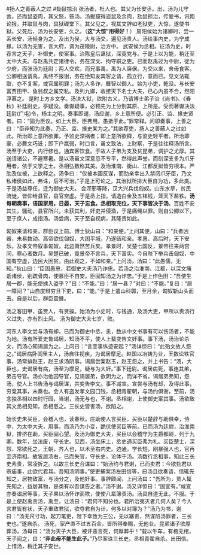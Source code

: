 #扬人之善蔽人之过 #劾鼠掠治 
张汤者，杜人也。其父为长安丞。出，汤为儿守舍。还而鼠盗肉，其父怒，笞汤。汤掘窟得盗鼠及余肉，劾鼠掠治，传爰书，讯鞫论报，并取鼠与肉，具狱磔堂下。其父见之，视其文辞如老狱吏，大惊，遂使书狱。父死后，汤为长安吏，久之。（**这“大惊”用得好！**）
周阳侯始为诸卿时，尝一系长安，汤倾身为之。及出为侯，大与汤交，遍见汤贵人。汤给事内史，为宁成掾。以汤为无害，言大府，调为茂陵尉，治方中。
武安侯为丞相。征汤为史，时荐言之天子，补御史，使案事。治陈皇后蛊狱，深竟党与。于是上以为能，稍迁至太中大夫。与赵禹共定诸律令，务在深文、拘守职之吏。已而赵禹过为中尉，徙为少府，而张汤为廷尉；两人交欢。而兄事禹。禹为人廉倨。为交以来，舍毋食客。公卿相送请禹，禹终不报谢，务在绝知友宾客之请，孤立行，意而已。见文法辄取，亦不复案，或官属明罪；汤为人多诈，舞智以御人。始为小吏，乾没。与长安富贾田甲、鱼翁叔之属交私。及列九卿，收接天下名士大夫，已心内虽不合，然阳浮慕之。
是时上方乡文学。汤决大狱，欲附古义，乃请博士弟子治《尚书》、《春秋》补廷尉史，亭疑没。奏谳疑事，必预先为上分别其原、上所是。受而著谳决法廷尉(广屯)令，杨主之明。奏事即谴，汤应谢，乡上意所便。必引正、监、掾史贤者。曰：“固为臣议。如上大臣。臣弗用，愚抵于此。”罪常释。问即奏事，上善之曰：“臣非知为此奏，乃正、监、掾史某为之。”其欲荐吏，扬人之善蔽人之过如此。所治即上意所欲罪，予监史深祸者；即上意所欲释，与监史轻平者。所治即豪，必舞文巧诋；即下户羸弱，时口言，虽文致法，上财察，于是往往释汤所言。汤至于大吏，内行修也，通宾客饮食。于故人子弟为支及贫昆弟，调护之尤厚。其送请诸公，不避寒暑。是以汤虽文深意忌不专平，然得此声誉。而刻深支多为爪牙用者，依于文学之士。丞相弘数称其美。及治淮南、衡山、江都反狱皆穷根本。严助及位被，上欲释之。汤争曰：“仅被本画反谋，而助亲幸出入禁闼爪牙臣，乃文私诸侯如此，弗诛，后不可治。”子是上可论之，其治狱所排大臣自为功，多此类。于是汤益尊任，迁为御史大夫。
会浑邪等降，汉大兴兵伐匈奴。山东水旱，贫民流徙，皆仰给县官，县官空虚。于是丞上指，请造白金及五钵钱，笼天下盐铁。**汤每朝奏事，语国家用，日晏，天子忘食。丞相取充位，天下事皆决于汤**。百姓不安其生，骚动，县官所兴，未获其利，奸吏并侵渔，于是痛绳以罪。则自公卿以下，至于庶人，成指汤。汤尝病，天子至自视病，其隆贵如此。

匈奴来请和亲，群臣议上前。博士狄山曰：“和亲便。”上问其便，山曰：“兵者凶器，未易数动。高帝欲伐匈奴，大困平城，乃遂结和亲。孝惠、高后时，天下安乐。及孝文帝叙事匈奴，北边萧然苦兵矣。孝景时，吴楚七国反，景帝往来两宫间，寒心者数月。吴楚已破，竟景帝不言兵，天下富实。今自陛下举兵击匈奴，中国有空虚，边民大困贫。由此观之，不如和亲。”上问汤，汤曰：“此愚儒，无知。”狄山曰：“臣固愚忠，若御史大夫汤乃诈忠。若汤之治淮南、江都，以深文痛诋诸侯，别疏骨肉，使慕臣不自安。臣固知汤之为诈忠。”于是上作色田：“吾使生居一郡，能无使掳入盗乎？”曰：“不能。”曰：“居一县？”对曰：“不能。”复曰：“居一障间？”山自度辩穷且下吏，曰：“能。”于是上遣山科鄣，至月余，匈奴斩山头而去。自是以后，群臣震慑。

汤之客田甲，虽贾人，有贤操。始汤为小史时，与钱通，及汤大吏，甲所以责汤行义过失，亦有烈士风。
汤为御史大夫七岁，败。

河东人李文尝与汤有却，已而为御史中丞，恚，数从中文书事有可以伤汤者，不能为地。汤有所爱史鲁谒居，知汤不平，使人上蜚变告文奸事。事下汤，汤治论杀文，而汤心知谒居为之。上问曰：“言变事纵迹安起？”汤详惊曰：“此殆文故人怨之。”谒居病卧闾里主人，汤自往视疾，为谒居摩足。赵国以冶铸为业，王数讼铁官事，汤常排赵王，赵王求汤阴事。谒居尝案赵玉，赵王怨之，并上书告：“汤，大臣也，史谒居有病，汤至为摩足，疑与为大奸。”事下廷尉。谒居病死，事连其弟，弟击导官。汤亦治他囚导官，见谒居弟，欲阴为之，而详不省。谒居弟弗知，怨汤，使人上书告汤与谒居谋，共变告李文。事不减宣。宣尝与汤有却，及得此事，穷竞其事，未奏也。会人有盗发孝文园囗钱，丞相青翟朝，与汤约俱谢，至前，汤念独丞相以四时行园，当谢，汤无与也，不谢。丞相谢，上使御史案其事。汤欲致其文丞相见知，丞相患之。三长史皆害汤，欲陷之。

始长史朱买臣，会稽人也，读春秋。庄助使人言买臣，买臣以楚辞与助俱幸，侍中，为太中大夫，用事。而汤乃为小变，跪伏使买臣等前。已而汤为廷尉，治淮南狱，排挤在助，买臣固心望。及汤为御史大夫，买臣以会稽守为主爵都尉，列于九卿。数年，坐法废，守长史。见西，汤坐床上，丞史遇买臣弗为礼。买臣楚士，深怨，常欲死之。王朝，齐人也，以术至右内史。边通，学长短，刚暴强人也，官再至济南相。故皆居汤右，已而失官，守长史，论体于汤。汤数行丞相事，知此三长史素贵，常凌折之。以故三长史合谋曰：“始汤约与君谢，已而卖君；今欲劾君以宗庙事，此欲代君耳。吾知汤阴事。”使吏捕案汤左田信等，曰汤且欲奏请，信辄先知之，居物致富，与汤分之，及他奸事。事辞颇闻，上问汤曰：“吾所为，贾人辄先知之，益居其物，是类有以吾谋告之者。”汤不谢。汤又详惊曰：“固宜有。”咸宣亦奏谒居等事，天子果以汤怀诈面欺，使使八辈簿责汤。汤具自道无此，不服。于是上使赵禹责汤，禹至，让汤曰：“君何不知分也。君所治夷灭者几何人矣？今人言君皆有状，天子重致君狱，欲夺君自为计，何多以对簿为？”汤乃为书，谢曰：“汤无尺寸功，起刀笔吏，陛下幸致为三公，无以塞责，然谋陷汤罪者，三长史也。”遂自杀。
汤死，家产直不过五百金，皆所得奉赐，无他业。昆弟诸子欲厚葬汤，汤母曰：“汤为天子大臣，被讦恶言死，何厚葬乎！”载以牛车，有棺无棺，天子闻之，曰：“**非此母不能生此子。**”乃尽案诛三长史。丞相青翟自杀。出田信。上惜汤，稍迁其子安世。
